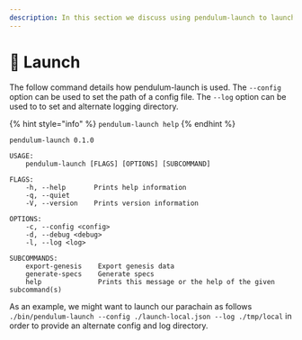```yaml
---
description: In this section we discuss using pendulum-launch to launch a parachain.
---
```


# 🚀 Launch

The follow command details how pendulum-launch is used.  The `--config` option can be used to set the path of a config file.  The `--log` option can be used to to set and alternate logging directory.

{% hint style="info" %}
`pendulum-launch help`
{% endhint %}

```
pendulum-launch 0.1.0

USAGE:
    pendulum-launch [FLAGS] [OPTIONS] [SUBCOMMAND]

FLAGS:
    -h, --help       Prints help information
    -q, --quiet
    -V, --version    Prints version information

OPTIONS:
    -c, --config <config>
    -d, --debug <debug>
    -l, --log <log>

SUBCOMMANDS:
    export-genesis    Export genesis data
    generate-specs    Generate specs
    help              Prints this message or the help of the given subcommand(s)
```

As an example, we might want to launch our parachain as follows `./bin/pendulum-launch --config ./launch-local.json --log ./tmp/local` in order to provide an alternate config and log directory.

